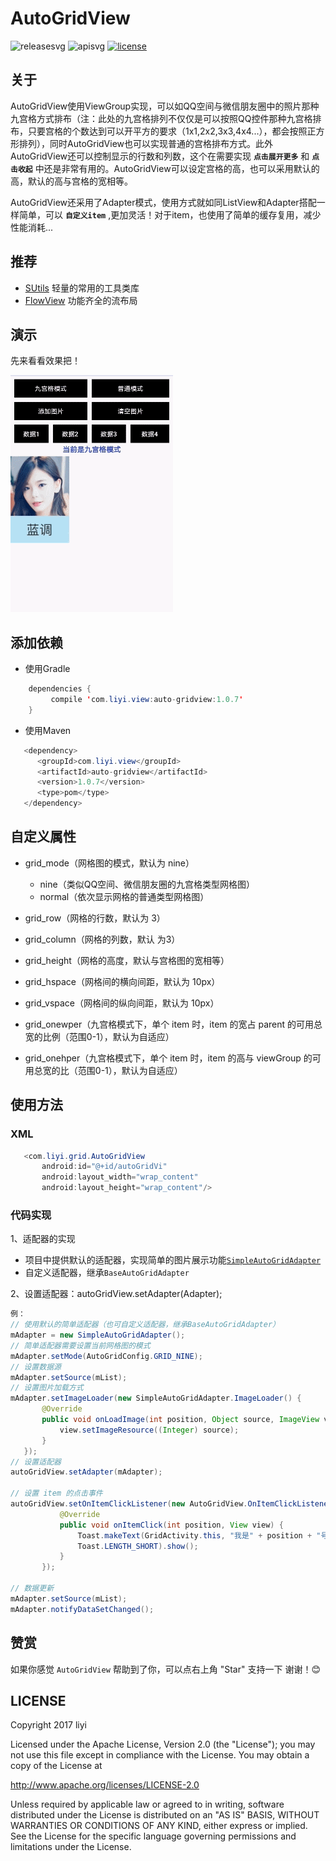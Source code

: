# AutoGridView  

![releasesvg] ![apisvg] [![license][licensesvg]][license]   

## 关于
AutoGridView使用ViewGroup实现，可以如QQ空间与微信朋友圈中的照片那种九宫格方式排布（注：此处的九宫格排列不仅仅是可以按照QQ控件那种九宫格排布，只要宫格的个数达到可以开平方的要求（1x1,2x2,3x3,4x4...），都会按照正方形排列），同时AutoGridView也可以实现普通的宫格排布方式。此外AutoGridView还可以控制显示的行数和列数，这个在需要实现 **`点击展开更多`** 和 **`点击收起`** 中还是非常有用的。AutoGridView可以设定宫格的高，也可以采用默认的高，默认的高与宫格的宽相等。
  
AutoGridView还采用了Adapter模式，使用方式就如同ListView和Adapter搭配一样简单，可以 **`自定义item`** ,更加灵活！对于item，也使用了简单的缓存复用，减少性能消耗...
  
## 推荐 
- [SUtils][SUtils] 轻量的常用的工具类库
- [FlowView][FlowView] 功能齐全的流布局

## 演示
先来看看效果把！  

![演示][demogif]

## 添加依赖
- 使用Gradle
```java
    dependencies {
         compile 'com.liyi.view:auto-gridview:1.0.7'
    }
```
- 使用Maven
```java
   <dependency>
      <groupId>com.liyi.view</groupId>
      <artifactId>auto-gridview</artifactId>
      <version>1.0.7</version>
      <type>pom</type>
   </dependency>
```

## 自定义属性
- grid_mode（网格图的模式，默认为 nine）  
  - nine（类似QQ空间、微信朋友圈的九宫格类型网格图）
  - normal（依次显示网格的普通类型网格图）  
 
- grid_row（网格的行数，默认为 3）
- grid_column（网格的列数，默认 为3）
- grid_height（网格的高度，默认与宫格图的宽相等）
- grid_hspace（网格间的横向间距，默认为 10px）
- grid_vspace（网格间的纵向间距，默认为 10px）
- grid_onewper（九宫格模式下，单个 item 时，item 的宽占 parent 的可用总宽的比例（范围0-1），默认为自适应）
- grid_onehper（九宫格模式下，单个 item 时，item 的高与 viewGroup 的可用总宽的比（范围0-1），默认为自适应）

## 使用方法
### XML
```Java
   <com.liyi.grid.AutoGridView
       android:id="@+id/autoGridVi"
       android:layout_width="wrap_content"
       android:layout_height="wrap_content"/>
```
### 代码实现
1、适配器的实现  
- 项目中提供默认的适配器，实现简单的图片展示功能[`SimpleAutoGridAdapter`][SimpleAutoGridAdapter]  
- 自定义适配器，继承`BaseAutoGridAdapter` 
   
2、设置适配器：autoGridView.setAdapter(Adapter);

```java
例：
// 使用默认的简单适配器（也可自定义适配器，继承BaseAutoGridAdapter）
mAdapter = new SimpleAutoGridAdapter();
// 简单适配器需要设置当前网格图的模式
mAdapter.setMode(AutoGridConfig.GRID_NINE);
// 设置数据源
mAdapter.setSource(mList);
// 设置图片加载方式
mAdapter.setImageLoader(new SimpleAutoGridAdapter.ImageLoader() {
       @Override
       public void onLoadImage(int position, Object source, ImageView view, int viewType) {
           view.setImageResource((Integer) source);
       }
   });
// 设置适配器
autoGridView.setAdapter(mAdapter);  

// 设置 item 的点击事件
autoGridView.setOnItemClickListener(new AutoGridView.OnItemClickListener() {
           @Override
           public void onItemClick(int position, View view) {
               Toast.makeText(GridActivity.this, "我是" + position + "号", 
               Toast.LENGTH_SHORT).show();
           }
       });

// 数据更新
mAdapter.setSource(mList);
mAdapter.notifyDataSetChanged();
```

## 赞赏
如果你感觉 `AutoGridView` 帮助到了你，可以点右上角 "Star" 支持一下 谢谢！:blush:

## LICENSE
Copyright 2017 liyi

Licensed under the Apache License, Version 2.0 (the "License");
you may not use this file except in compliance with the License.
You may obtain a copy of the License at

   http://www.apache.org/licenses/LICENSE-2.0

Unless required by applicable law or agreed to in writing, software
distributed under the License is distributed on an "AS IS" BASIS,
WITHOUT WARRANTIES OR CONDITIONS OF ANY KIND, either express or implied.
See the License for the specific language governing permissions and
limitations under the License.


[releasesvg]: https://img.shields.io/badge/release-v1.0.7-brightgreen.svg
[apisvg]: https://img.shields.io/badge/API-9+-brightgreen.svg
[licensesvg]: https://img.shields.io/badge/License-Apache--2.0-brightgreen.svg
[license]:http://www.apache.org/licenses/LICENSE-2.0
[statussvg]:https://img.shields.io/librariesio/github/phoenixframework/phoenix.svg  

[SimpleAutoGridAdapter]:https://github.com/albert-lii/AutoGridView/blob/master/auto-gridview/src/main/java/com/liyi/grid/adapter/SimpleAutoGridAdapter.java

[SUtils]:https://github.com/albert-lii/SUtils
[FlowView]:https://github.com/albert-lii/FlowView
[demogif]:https://github.com/albert-lii/AutoGridView/blob/master/screenshot/demo.gif
